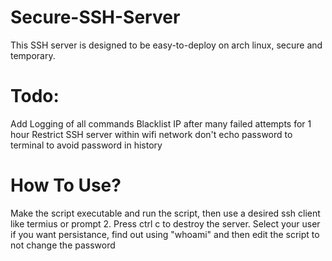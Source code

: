 # Secure-SSH-Server
This SSH server is designed to be easy-to-deploy on arch linux, secure and temporary.

# Todo:
Add Logging of all commands
Blacklist IP after many failed attempts for 1 hour
Restrict SSH server within wifi network
don't echo password to terminal to avoid password in history

# How To Use?
Make the script executable and run the script, then use a desired ssh client like termius or prompt 2.
Press ctrl c to destroy the server.
Select your user if you want persistance, find out using "whoami" and then edit the script to not change the password
